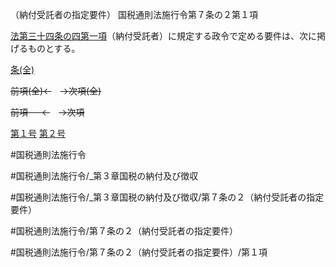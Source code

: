 （納付受託者の指定要件）
国税通則法施行令第７条の２第１項

[法第三十四条の四第一項](国税通則法＿＿＿＿＿第３４条の４第１項)（納付受託者）に規定する政令で定める要件は、次に掲げるものとする。

[条(全)](国税通則法施行＿令＿第７条の２_.md)

~~前項(全)←~~　~~→次項(全)~~

~~前項 　 ←~~　~~→次項~~

[第１号](国税通則法施行＿令＿第７条の２第１項第１号.md)  [第２号](国税通則法施行＿令＿第７条の２第１項第２号.md)  

#国税通則法施行令

#国税通則法施行令/_第３章国税の納付及び徴収

#国税通則法施行令/_第３章国税の納付及び徴収/第７条の２（納付受託者の指定要件）

#国税通則法施行令/第７条の２（納付受託者の指定要件）

#国税通則法施行令/第７条の２（納付受託者の指定要件）/第１項

